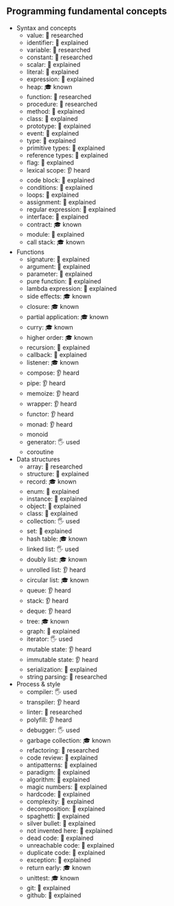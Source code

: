 ## Programming fundamental concepts

- Syntax and concepts
  - value: 🔬 researched
  - identifier: 🙋 explained
  - variable: 🔬 researched
  - constant: 🔬 researched
  - scalar: 🙋 explained
  - literal: 🙋 explained
  - expression: 🙋 explained
  - heap: 🎓 known
  - function: 🔬 researched
  - procedure: 🔬 researched
  - method: 🙋 explained
  - class: 🙋 explained
  - prototype: 🙋 explained
  - event: 🙋 explained
  - type: 🙋 explained
  - primitive types: 🙋 explained
  - reference types: 🙋 explained
  - flag: 🙋 explained
  - lexical scope: 👂 heard
  - code block: 🙋 explained
  - conditions: 🙋 explained
  - loops: 🙋 explained
  - assignment: 🙋 explained
  - regular expression: 🙋 explained
  - interface: 🙋 explained
  - contract: 🎓 known
  - module: 🙋 explained
  - call stack: 🎓 known
- Functions
  - signature: 🙋 explained
  - argument: 🙋 explained
  - parameter: 🙋 explained
  - pure function: 🙋 explained
  - lambda expression: 🙋 explained
  - side effects: 🎓 known
  - closure: 🎓 known
  - partial application: 🎓 known
  - curry: 🎓 known
  - higher order: 🎓 known
  - recursion: 🙋 explained
  - callback: 🙋 explained
  - listener: 🎓 known
  - compose: 👂 heard
  - pipe: 👂 heard
  - memoize: 👂 heard
  - wrapper: 👂 heard
  - functor: 👂 heard
  - monad: 👂 heard
  - monoid
  - generator: 🖐️ used
  - coroutine
- Data structures
  - array: 🔬 researched
  - structure: 🙋 explained
  - record: 🎓 known
  - enum: 🙋 explained
  - instance: 🙋 explained
  - object: 🙋 explained
  - class: 🙋 explained
  - collection: 🖐️ used
  - set: 🙋 explained
  - hash table: 🎓 known
  - linked list: 🖐️ used
  - doubly list: 🎓 known
  - unrolled list: 👂 heard
  - circular list: 🎓 known
  - queue: 👂 heard
  - stack: 👂 heard
  - deque: 👂 heard
  - tree: 🎓 known
  - graph: 🙋 explained
  - iterator: 🖐️ used
  - mutable state: 👂 heard
  - immutable state: 👂 heard
  - serialization: 🙋 explained
  - string parsing: 🔬 researched
- Process & style
  - compiler: 🖐️ used
  - transpiler: 👂 heard
  - linter: 🔬 researched
  - polyfill: 👂 heard
  - debugger: 🖐️ used
  - garbage collection: 🎓 known
  - refactoring: 🔬 researched
  - code review: 🙋 explained
  - antipatterns: 🙋 explained
  - paradigm: 🙋 explained
  - algorithm: 🙋 explained
  - magic numbers: 🙋 explained
  - hardcode: 🙋 explained
  - complexity: 🙋 explained
  - decomposition: 🙋 explained
  - spaghetti: 🙋 explained
  - silver bullet: 🙋 explained
  - not invented here: 🙋 explained
  - dead code: 🙋 explained
  - unreachable code: 🙋 explained
  - duplicate code: 🙋 explained
  - exception: 🙋 explained
  - return early: 🎓 known
  - unittest: 🎓 known
  - git: 🙋 explained
  - github: 🙋 explained
